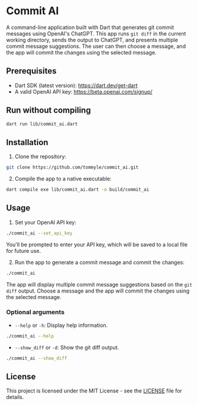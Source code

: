 # Commit AI

A command-line application built with Dart that generates git commit messages using OpenAI's ChatGPT. This app runs `git diff` in the current working directory, sends the output to ChatGPT, and presents multiple commit message suggestions. The user can then choose a message, and the app will commit the changes using the selected message.

## Prerequisites

- Dart SDK (latest version): https://dart.dev/get-dart
- A valid OpenAI API key: https://beta.openai.com/signup/

## Run without compiling

```bash
dart run lib/commit_ai.dart
```

## Installation

1. Clone the repository:

```bash
git clone https://github.com/tommyle/commit_ai.git
```

2. Compile the app to a native executable:

```bash
dart compile exe lib/commit_ai.dart -o build/commit_ai
```

## Usage

1. Set your OpenAI API key:

```bash
./commit_ai --set_api_key
```

   You'll be prompted to enter your API key, which will be saved to a local file for future use.

2. Run the app to generate a commit message and commit the changes:

```bash
./commit_ai
```

   The app will display multiple commit message suggestions based on the `git diff` output. Choose a message and the app will commit the changes using the selected message.

### Optional arguments

- `--help` or `-h`: Display help information.

```bash
./commit_ai --help
```

- `--show_diff` or `-d`: Show the git diff output.

```bash
./commit_ai --show_diff
```

## License

This project is licensed under the MIT License - see the [LICENSE](LICENSE) file for details.
